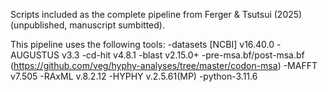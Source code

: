 Scripts included as the complete pipeline from Ferger & Tsutsui (2025) (unpublished, manuscript sumbitted).

This pipeline uses the following tools: 
-datasets [NCBI] v16.40.0
-AUGUSTUS v3.3
-cd-hit v4.8.1
-blast v2.15.0+
-pre-msa.bf/post-msa.bf (https://github.com/veg/hyphy-analyses/tree/master/codon-msa)
-MAFFT v7.505
-RAxML v.8.2.12
-HYPHY v.2.5.61(MP)
-python-3.11.6
